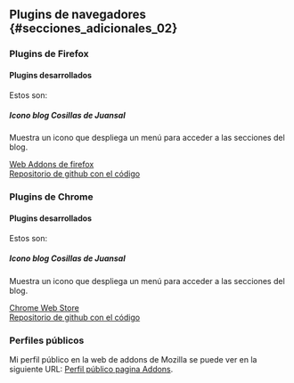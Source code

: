 ## Plugins de navegadores {#secciones_adicionales_02}

### Plugins de Firefox

#### Plugins desarrollados

Estos son:

##### Icono blog Cosillas de Juansal

Muestra un icono que despliega un menú para acceder a las secciones del blog.

[Web Addons de firefox](https://addons.mozilla.org/en-US/firefox/addon/icono-blog-cosillas-de-juan/)  
[Repositorio de github con el código](https://github.com/juaalta/firefox-addon-icono-blog)


### Plugins de Chrome
#### Plugins desarrollados

Estos son:

##### Icono blog Cosillas de Juansal

Muestra un icono que despliega un menú para acceder a las secciones del blog.

[Chrome Web Store](https://chrome.google.com/webstore/detail/icono-blog-cosillas-de-ju/gkmkpgbnpbgegbiaochjcjpcdkcheoaa?utm_source=chrome-ntp-icon)  
[Repositorio de github con el código](https://github.com/juaalta/chrome-addon-icono-blog)


### Perfiles públicos

Mi perfil público en la web de addons de Mozilla se puede ver en la siguiente URL: [Perfil público pagina Addons](https://addons.mozilla.org/en-US/firefox/user/96159/).
